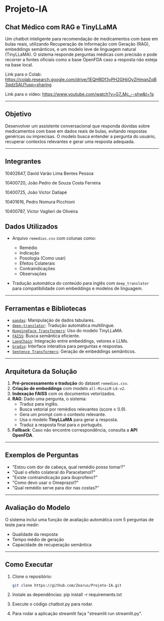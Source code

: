 # Projeto-IA

## Chat Médico com RAG e TinyLLaMA

Um chatbot inteligente para recomendação de medicamentos com base em bulas reais, utilizando Recuperação de Informação com Geração (RAG), embeddings semânticos, e um modelo leve de linguagem natural (TinyLLaMA). O sistema responde perguntas médicas com precisão e pode recorrer a fontes oficiais como a base OpenFDA caso a resposta não esteja na base local.

Link para o Colab: https://colab.research.google.com/drive/1EQHRDf3yPH2GHjiOyZHmqnZqB3qdzSAU?usp=sharing

Link para o vídeo: https://www.youtube.com/watch?v=G7_Mc_--shw&t=1s

---

##  Objetivo

Desenvolver um assistente conversacional que responda dúvidas sobre medicamentos com base em dados reais de bulas, evitando respostas genéricas ou imprecisas. O modelo busca entender a pergunta do usuário, recuperar contextos relevantes e gerar uma resposta adequada.

---

##  Integrantes 

10402647, David Varão Lima Bentes Pessoa

10400720, João Pedro de Souza Costa Ferreira

10400725, João Victor Dallapé

10401616, Pedro Nomura Picchioni

10400787, Victor Vaglieri de Oliveira

##  Dados Utilizados

- Arquivo `remedios.csv` com colunas como:
  - Remédio
  - Indicação
  - Posologia (Como usar)
  - Efeitos Colaterais
  - Contraindicações
  - Observações

- Tradução automática do conteúdo para inglês com `deep_translator` para compatibilidade com embeddings e modelos de linguagem.

---

##  Ferramentas e Bibliotecas

- [`pandas`](https://pandas.pydata.org/): Manipulação de dados tabulares.
- [`deep-translator`](https://pypi.org/project/deep-translator/): Tradução automática multilíngue.
- [`HuggingFace Transformers`](https://huggingface.co/transformers/): Uso do modelo TinyLLaMA.
- [`FAISS`](https://github.com/facebookresearch/faiss): Busca semântica eficiente.
- [`LangChain`](https://www.langchain.com/): Integração entre embeddings, vetores e LLMs.
- [`Gradio`](https://www.gradio.app/): Interface interativa para perguntas e respostas.
- [`Sentence Transformers`](https://www.sbert.net/): Geração de embeddings semânticos.

---

##  Arquitetura da Solução

1. **Pré-processamento e tradução** do dataset `remedios.csv`.
2. **Criação de embeddings** com modelo `all-MiniLM-L6-v2`.
3. **Indexação FAISS** com os documentos vetorizados.
4. **RAG**: Dado uma pergunta, o sistema:
   - Traduz para inglês.
   - Busca vetorial por remédios relevantes (score ≥ 0.9).
   - Gera um prompt com o contexto relevante.
   - Usa o modelo **TinyLLaMA** para gerar a resposta.
   - Traduz a resposta final para o português.
5. **Fallback**: Caso não encontre correspondência, consulta a **API OpenFDA**.

---

##  Exemplos de Perguntas

- "Estou com dor de cabeça, qual remédio posso tomar?"
- "Qual o efeito colateral do Paracetamol?"
- "Existe contraindicação para ibuprofeno?"
- "Como devo usar o Omeprazol?"
- "Qual remédio serve para dor nas costas?"

---

##  Avaliação do Modelo

O sistema inclui uma função de avaliação automática com 5 perguntas de teste para medir:

- Qualidade da resposta
- Tempo médio de geração
- Capacidade de recuperação semântica

---

##  Como Executar

1. Clone o repositório:
   ```bash
   git clone https://github.com/Zearus/Projeto-IA.git

2. Instale as dependências:
   pip install -r requirements.txt
   
3. Execute o código chatbot.py para rodar.

4. Para rodar a aplicação streamlit faça "streamlit run streamlit.py".
